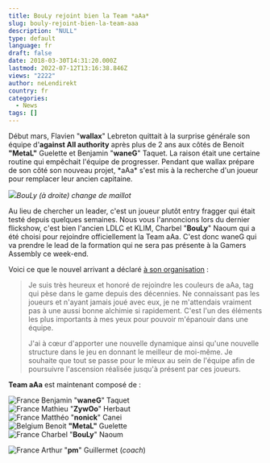 ```yaml
---
title: BouLy rejoint bien la Team *aAa*
slug: bouly-rejoint-bien-la-team-aaa
description: "NULL"
type: default
language: fr
draft: false
date: 2018-03-30T14:31:20.000Z
lastmod: 2022-07-12T13:16:38.846Z
views: "2222"
author: neLendirekt
country: fr
categories:
  - News
tags: []
---
```

Début mars, Flavien "**wallax**" Lebreton quittait à la surprise générale son équipe d'**against All authority** après plus de 2 ans aux côtés de Benoit **"MetaL"** Guelette et Benjamin "**waneG**" Taquet. La raison était une certaine routine qui empêchait l'équipe de progresser. Pendant que wallax prépare de son côté son nouveau projet, \*aAa\* s'est mis à la recherche d'un joueur pour remplacer leur ancien capitaine.

![](/images/articles/5abe46832dade/images/VPAkLhJ7xeAQM6D3evMqfWrmGEKA2rFbAgAkaKPg.jpeg)_BouLy (à droite) change de maillot_

Au lieu de chercher un leader, c'est un joueur plutôt entry fragger qui était testé depuis quelques semaines. Nous vous l'annoncions lors du dernier flickshow, c'est bien l'ancien LDLC et KLIM, Charbel "**BouLy**" Naoum qui a été choisi pour rejoindre officiellement la Team aAa. C'est donc waneG qui va prendre le lead de la formation qui ne sera pas présente à la Gamers Assembly ce week-end.

Voici ce que le nouvel arrivant a déclaré [à son organisation](http://www.team-aaa.com/news-46459-0-1-bouly%5Fnouveau%5Fjoueur%5Faaa%5F.html) :

> Je suis très heureux et honoré de rejoindre les couleurs de aAa, tag qui pèse dans le game depuis des décennies. Ne connaissant pas les joueurs et n'ayant jamais joué avec eux, je ne m'attendais vraiment pas à une aussi bonne alchimie si rapidement. C'est l'un des éléments les plus importants à mes yeux pour pouvoir m'épanouir dans une équipe.
> 
> J'ai à cœur d'apporter une nouvelle dynamique ainsi qu'une nouvelle structure dans le jeu en donnant le meilleur de moi-même. Je souhaite que tout se passe pour le mieux au sein de l'équipe afin de poursuivre l'ascension réalisée jusqu'à présent par ces joueurs.

**Team aAa** est maintenant composé de :

![France](/images/countries/fr.svg)⁠ Benjamin "**waneG**" Taquet  
![France](/images/countries/fr.svg)⁠ Mathieu "**ZywOo**" Herbaut  
![France](/images/countries/fr.svg)⁠ Matthéo "**nonick**" Canei  
![Belgium](/images/countries/be.svg)⁠ Benoit **"MetaL"** Guelette  
![France](/images/countries/fr.svg)⁠ Charbel "**BouLy**" Naoum  
  
![France](/images/countries/fr.svg)⁠ Arthur "**pm**" Guillermet (_coach_)
